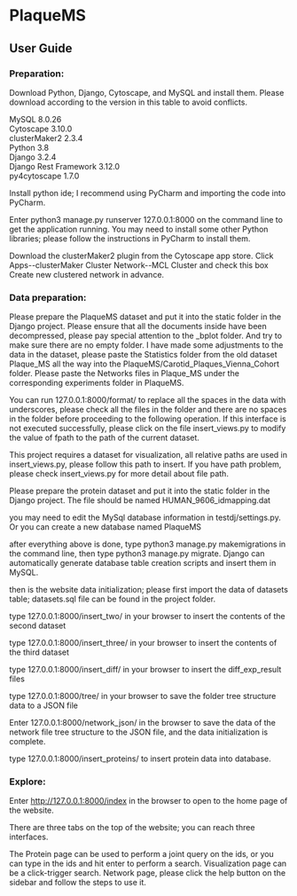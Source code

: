 # PlaqueMS
## User Guide
### Preparation: 
Download Python, Django, Cytoscape, and MySQL and install them. Please download according to the version in this table to avoid conflicts.  

MySQL  8.0.26  
Cytoscape 3.10.0  
clusterMaker2 2.3.4  
Python 3.8  
Django 3.2.4  
Django Rest Framework 3.12.0  
py4cytoscape 1.7.0  

Install python ide; I recommend using PyCharm and importing the code into PyCharm.  

Enter python3 manage.py runserver 127.0.0.1:8000 on the command line to get the application running. You may need to install some other Python libraries; please follow the instructions in PyCharm to install them.  

Download the clusterMaker2 plugin from the Cytoscape app store. Click Apps--clusterMaker Cluster Network--MCL Cluster and check this box Create new clustered network in advance.  
### Data preparation:
Please prepare the PlaqueMS dataset and put it into the static folder in the Django project. Please ensure that all the documents inside have been decompressed, please pay special attention to the _bplot folder. And try to make sure there are no empty folder. I have made some adjustments to the data in the dataset, please paste the Statistics folder from the old dataset Plaque_MS all the way into the PlaqueMS/Carotid_Plaques_Vienna_Cohort folder. Please paste the Networks files in Plaque_MS under the corresponding experiments folder in PlaqueMS.  

You can run 127.0.0.1:8000/format/ to replace all the spaces in the data with underscores, please check all the files in the folder and there are no spaces in the folder before proceeding to the following operation. If this interface is not executed successfully, please click on the file insert_views.py to modify the value of fpath to the path of the current dataset.  

This project requires a dataset for visualization, all relative paths are used in insert_views.py, please follow this path to insert. If you have path problem, please check insert_views.py for more detail about file path.  

Please prepare the protein dataset and put it into the static folder in the Django project. The file should be named HUMAN_9606_idmapping.dat  

you may need to edit the MySql database information in testdj/settings.py. Or you can create a new database named PlaqueMS  

after everything above is done, type python3 manage.py makemigrations in the command line, then type python3 manage.py migrate. Django can automatically generate database table creation scripts and insert them in MySQL.  

then is the website data initialization; please first import the data of datasets table; datasets.sql file can be found in the project folder.  

type 127.0.0.1:8000/insert_two/ in your browser to insert the contents of the second dataset  

type 127.0.0.1:8000/insert_three/ in your browser to insert the contents of the third dataset  

type 127.0.0.1:8000/insert_diff/ in your browser to insert the diff_exp_result files

type 127.0.0.1:8000/tree/ in your browser to save the folder tree structure data to a JSON file  

Enter 127.0.0.1:8000/network_json/ in the browser to save the data of the network file tree structure to the JSON file, and the data initialization is complete.   

type 127.0.0.1:8000/insert_proteins/ to insert protein data into database.  
### Explore:
Enter http://127.0.0.1:8000/index in the browser to open to the home page of the website.  

There are three tabs on the top of the website; you can reach three interfaces.  

The Protein page can be used to perform a joint query on the ids, or you can type in the ids and hit enter to perform a search. Visualization page can be a click-trigger search. Network page, please click the help button on the sidebar and follow the steps to use it.

